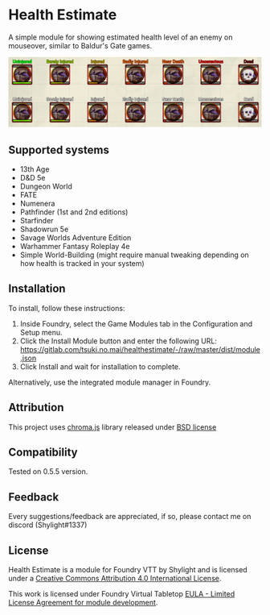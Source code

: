 # Health Estimate
A simple module for showing estimated health level of an enemy on mouseover, similar to Baldur's Gate games. 

![example](example.png)

## Supported systems
* 13th Age
* D&D 5e
* Dungeon World
* FATE
* Numenera
* Pathfinder (1st and 2nd editions)
* Starfinder
* Shadowrun 5e
* Savage Worlds Adventure Edition
* Warhammer Fantasy Roleplay 4e
* Simple World-Building (might require manual tweaking depending on how health is tracked in your system)

## Installation
To install, follow these instructions:

1.  Inside Foundry, select the Game Modules tab in the Configuration and Setup menu.
2.  Click the Install Module button and enter the following URL: https://gitlab.com/tsuki.no.mai/healthestimate/-/raw/master/dist/module.json
3.  Click Install and wait for installation to complete.

Alternatively, use the integrated module manager in Foundry.

## Attribution
This project uses [chroma.js](https://github.com/gka/chroma.js) library released under [BSD license](http://opensource.org/licenses/BSD-3-Clause)

## Compatibility
Tested on 0.5.5 version.

## Feedback
Every suggestions/feedback are appreciated, if so, please contact me on discord (Shylight#1337)

## License
Health Estimate is a module for Foundry VTT by Shylight and is licensed under a [Creative Commons Attribution 4.0 International License](http://creativecommons.org/licenses/by/4.0/).

This work is licensed under Foundry Virtual Tabletop [EULA - Limited License Agreement for module development](https://foundryvtt.com/article/license/).